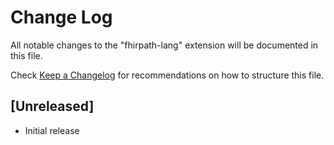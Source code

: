 # Change Log

All notable changes to the "fhirpath-lang" extension will be documented in this file.

Check [Keep a Changelog](http://keepachangelog.com/) for recommendations on how to structure this file.

## [Unreleased]

- Initial release